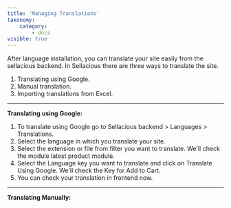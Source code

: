```yaml
---
title: 'Managing Translations'
taxonomy:
    category:
        - docs
visible: true
---
```


After language installation, you can translate your site easily from the sellacious backend. In Sellacious there are three ways to translate the site.
1. Translating using Google.
2. Manual translation.
3. Importing translations from Excel.

---

**Translating using Google:**
1. To translate using Google go to Sellacious backend > Languages > Translations.
2. Select the language in which you translate your site.
3. Select the extension or file from filter you want to translate. We'll check the module latest product module.
4. Select the Language key you want to translate and click on Translate Using Google. We'll check the Key for Add to Cart.
5. You can check your translation in frontend now.

---

**Translating Manually:**
